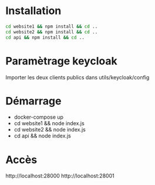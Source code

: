# Installation

```sh
cd website1 && npm install && cd ..
cd website2 && npm install && cd ..
cd api && npm install && cd ..
```

# Paramètrage keycloak

Importer les deux clients publics dans utils/keycloak/config

# Démarrage

- docker-compose up
- cd website1 && node index.js
- cd website2 && node index.js
- cd api && node index.js

# Accès

http://localhost:28000
http://localhost:28001
